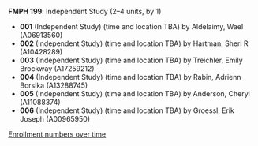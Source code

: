 **FMPH 199**: Independent Study (2–4 units, by 1)

- **001** (Independent Study) (time and location TBA) by Aldelaimy, Wael (A06913560)
- **002** (Independent Study) (time and location TBA) by Hartman, Sheri R (A10428289)
- **003** (Independent Study) (time and location TBA) by Treichler, Emily Brockway (A17259212)
- **004** (Independent Study) (time and location TBA) by Rabin, Adrienn Borsika (A13288745)
- **005** (Independent Study) (time and location TBA) by Anderson, Cheryl (A11088374)
- **006** (Independent Study) (time and location TBA) by Groessl, Erik Joseph (A00965950)

[Enrollment numbers over time](./FMPH199.tsv)
